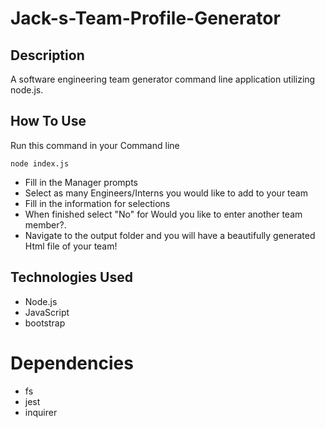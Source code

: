 # Jack-s-Team-Profile-Generator

## Description
A software engineering team generator command line application utilizing node.js.



## How To Use
Run this command in your Command line
```
node index.js
```
* Fill in the Manager prompts
* Select as many Engineers/Interns you would like to add to your team
* Fill in the information for selections
* When finished select "No"  for Would you like to enter another team member?.
* Navigate to the output folder and you will have a beautifully generated Html file of your team!

## Technologies Used
* Node.js
* JavaScript
* bootstrap


# Dependencies
* fs
* jest
* inquirer
 
  
